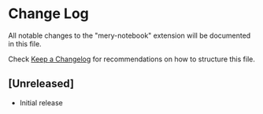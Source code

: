 # Change Log

All notable changes to the "mery-notebook" extension will be documented in this file.

Check [Keep a Changelog](http://keepachangelog.com/) for recommendations on how to structure this file.

## [Unreleased]

- Initial release
